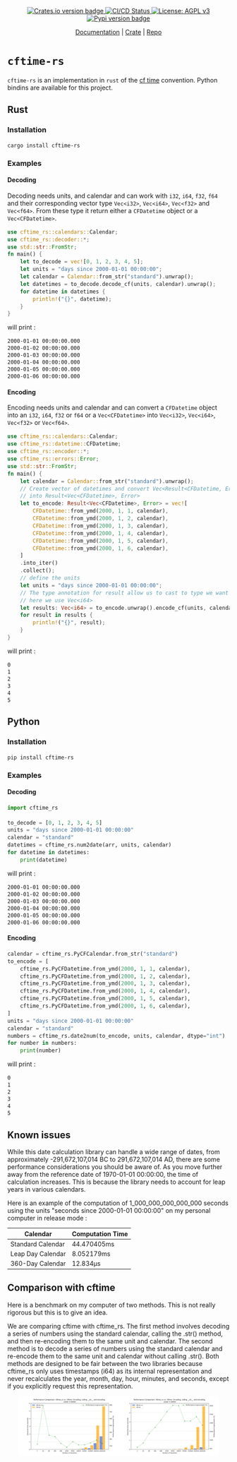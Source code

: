 <p align="center">
    <a href="https://crates.io/crates/cftime-rs">
        <img src="https://img.shields.io/crates/v/cftime-rs.svg" alt="Crates.io version badge">
    </a>
    <a href="https://github.com/antscloud/cftime-rs/actions">
        <img src="https://github.com/antscloud/cftime-rs/actions/workflows/ci.yaml/badge.svg" alt="CI/CD Status">
    </a>
    <a href="https://www.gnu.org/licenses/agpl-3.0">
        <img src="https://img.shields.io/badge/License-AGPL_v3-blue.svg" alt="License: AGPL v3">
    </a>
        <a href="https://pypi.org/project/cftime-rs/">
        <img src="https://img.shields.io/pypi/v/cftime-rs.svg" alt="Pypi version badge">
    </a>
</p>

<p align="center">
    <a href="https://docs.rs/cftime-rs/0.1.0/cftime_rs/index.html">Documentation</a>
    |
    <a href="https://crates.io/crates/cftime-rs">Crate</a>
    |
    <a href="https://github.com/antscloud/cftime-rs">Repo</a>
</p>

# `cftime-rs`

`cftime-rs` is an implementation in `rust` of the [cf time](https://cfconventions.org/Data/cf-conventions/cf-conventions-1.10/cf-conventions.html#time-coordinate) convention. Python bindins are available for this project. 


## Rust
### Installation

```
cargo install cftime-rs
```

### Examples 

#### Decoding 

Decoding needs units, and calendar and can work with `i32`, `i64`, `f32`, ``f64`` and their corresponding vector type `Vec<i32>`, `Vec<i64>`, `Vec<f32>` and `Vec<f64>`. From these type it return either a `CFDatetime` object or a `Vec<CFDatetime>`.

```rust
use cftime_rs::calendars::Calendar;
use cftime_rs::decoder::*;
use std::str::FromStr;
fn main() {
    let to_decode = vec![0, 1, 2, 3, 4, 5];
    let units = "days since 2000-01-01 00:00:00";
    let calendar = Calendar::from_str("standard").unwrap();
    let datetimes = to_decode.decode_cf(units, calendar).unwrap();
    for datetime in datetimes {
        println!("{}", datetime);
    }
}
```

will print :

```
2000-01-01 00:00:00.000
2000-01-02 00:00:00.000
2000-01-03 00:00:00.000
2000-01-04 00:00:00.000
2000-01-05 00:00:00.000
2000-01-06 00:00:00.000
```

#### Encoding 

Encoding needs units and calendar and can convert a `CFDatetime` object into an `i32`, `i64`, `f32` or  `f64` or a `Vec<CFDatetime>` into `Vec<i32>`, `Vec<i64>`, `Vec<f32>` or `Vec<f64>`.

```rust
use cftime_rs::calendars::Calendar;
use cftime_rs::datetime::CFDatetime;
use cftime_rs::encoder::*;
use cftime_rs::errors::Error;
use std::str::FromStr;
fn main() {
    let calendar = Calendar::from_str("standard").unwrap();
    // Create vector of datetimes and convert Vec<Result<CFDatetime, Error>>
    // into Result<Vec<CFDatetime>, Error>
    let to_encode: Result<Vec<CFDatetime>, Error> = vec![
        CFDatetime::from_ymd(2000, 1, 1, calendar),
        CFDatetime::from_ymd(2000, 1, 2, calendar),
        CFDatetime::from_ymd(2000, 1, 3, calendar),
        CFDatetime::from_ymd(2000, 1, 4, calendar),
        CFDatetime::from_ymd(2000, 1, 5, calendar),
        CFDatetime::from_ymd(2000, 1, 6, calendar),
    ]
    .into_iter()
    .collect();
    // define the units
    let units = "days since 2000-01-01 00:00:00";
    // The type annotation for result allow us to cast to type we want
    // here we use Vec<i64>
    let results: Vec<i64> = to_encode.unwrap().encode_cf(units, calendar).unwrap();
    for result in results {
        println!("{}", result);
    }
}
```

will print :

```
0
1
2
3
4
5
```

## Python
### Installation

```
pip install cftime-rs
```

### Examples 

#### Decoding 

```python
import cftime_rs

to_decode = [0, 1, 2, 3, 4, 5]
units = "days since 2000-01-01 00:00:00"
calendar = "standard"
datetimes = cftime_rs.num2date(arr, units, calendar)
for datetime in datetimes:
    print(datetime)
```

will print :

```
2000-01-01 00:00:00.000
2000-01-02 00:00:00.000
2000-01-03 00:00:00.000
2000-01-04 00:00:00.000
2000-01-05 00:00:00.000
2000-01-06 00:00:00.000
```

#### Encoding 

```python
calendar = cftime_rs.PyCFCalendar.from_str("standard")
to_encode = [
    cftime_rs.PyCFDatetime.from_ymd(2000, 1, 1, calendar),
    cftime_rs.PyCFDatetime.from_ymd(2000, 1, 2, calendar),
    cftime_rs.PyCFDatetime.from_ymd(2000, 1, 3, calendar),
    cftime_rs.PyCFDatetime.from_ymd(2000, 1, 4, calendar),
    cftime_rs.PyCFDatetime.from_ymd(2000, 1, 5, calendar),
    cftime_rs.PyCFDatetime.from_ymd(2000, 1, 6, calendar),
]
units = "days since 2000-01-01 00:00:00"
calendar = "standard"
numbers = cftime_rs.date2num(to_encode, units, calendar, dtype="int")
for number in numbers:
    print(number)
```

will print :

```
0
1
2
3
4
5
```


## Known issues
While this date calculation library can handle a wide range of dates, from approximately -291,672,107,014 BC to 291,672,107,014 AD, there are some performance considerations you should be aware of.
As you move further away from the reference date of 1970-01-01 00:00:00, the time of calculation increases. This is because the library needs to account for leap years in various calendars.

Here is an example of the computation of 1_000_000_000_000_000 seconds using the units "seconds since 2000-01-01 00:00:00" on my personal computer in release mode :

| Calendar          | Computation Time |
|-------------------|------------------|
| Standard Calendar | 44.470405ms      |
| Leap Day Calendar | 8.052179ms       |
| 360-Day Calendar  | 12.834µs         |

## Comparison with cftime

Here is a benchmark on my computer of two methods. This is not really rigorous but this is to give an idea.  

We are comparing cftime with cftime_rs. The first method involves decoding a series of numbers using the standard calendar, calling the .str() method, and then re-encoding them to the same unit and calendar. The second method is to decode a series of numbers using the standard calendar and re-encode them to the same unit and calendar without calling .str(). Both methods are designed to be fair between the two libraries because cftime_rs only uses timestamps (i64) as its internal representation and never recalculates the year, month, day, hour, minutes, and seconds, except if you explicitly request this representation.


<div style="display: flex; align-items: center; justify-content: center">
    <img src="./benchmark/performance_comparison_with_str.png" alt="First method" width="45%">
    <img src="./benchmark/performance_comparison_without_str.png" alt="Second method" width="45%">
</div>

